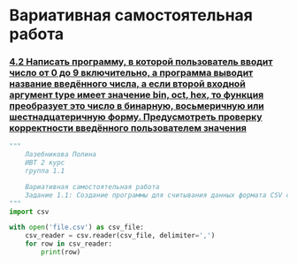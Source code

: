 # Вариативная самостоятельная работа

### [4.2 Написать программу, в которой пользователь вводит число от 0 до 9 включительно, а программа выводит название введённого числа, а если второй входной аргумент type имеет значение bin, oct, hex, то функция преобразует это число в бинарную, восьмеричную или шестнадцатеричную форму. Предусмотреть проверку корректности введённого пользователем значения](https://replit.com/@PolinaLazebniko/sem6-Tema4-VSR-42#main.py)
```python
"""
    Лазебникова Полина 
    ИВТ 2 курс
    группа 1.1

    Вариативная самостоятельная работа 
    Задание 1.1: Создание программы для считывания данных формата CSV с использованием функционала модуля contextlib
"""
import csv

with open('file.csv') as csv_file:
    csv_reader = csv.reader(csv_file, delimiter=',')
    for row in csv_reader:
        print(row)
```
